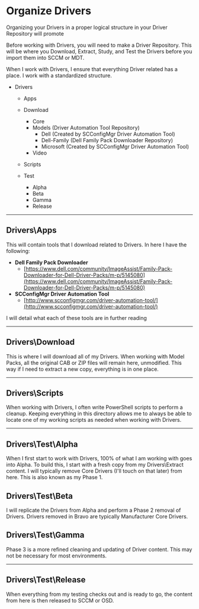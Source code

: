# Organize Drivers

Organizing your Drivers in a proper logical structure in your Driver Repository will promote 

Before working with Drivers, you will need to make a Driver Repository. This will be where you Download, Extract, Study, and Test the Drivers before you import them into SCCM or MDT.

When I work with Drivers, I ensure that everything Driver related has a place.  I work with a standardized structure.

* Drivers

  * Apps
  * Download

    * Core
    * Models \(Driver Automation Tool Repository\)
      * Dell \(Created by SCConfigMgr Driver Automation Tool\)
      * Dell-Family \(Dell Family Pack Downloader Repository\)
      * Microsoft \(Created by SCConfigMgr Driver Automation Tool\)
    * Video

  * Scripts

  * Test

    * Alpha
    * Beta
    * Gamma
    * Release

---

## Drivers\Apps

This will contain tools that I download related to Drivers.  In here I have the following:

* **Dell Family Pack Downloader**
  * [https://www.dell.com/community/ImageAssist/Family-Pack-Downloader-for-Dell-Driver-Packs/m-p/5145080](https://www.dell.com/community/ImageAssist/Family-Pack-Downloader-for-Dell-Driver-Packs/m-p/5145080)
* **SCConfigMgr Driver Automation Tool**
  * [http://www.scconfigmgr.com/driver-automation-tool/](http://www.scconfigmgr.com/driver-automation-tool/)

I will detail what each of these tools are in further reading

---

## Drivers\Download

This is where I will download all of my Drivers.  When working with Model Packs, all the original CAB or ZIP files will remain here, unmodified.  This way if I need to extract a new copy, everything is in one place.

---

## Drivers\Scripts

When working with Drivers, I often write PowerShell scripts to perform a cleanup.  Keeping everything in this directory allows me to always be able to locate one of my working scripts as needed when working with Drivers.

---

## Drivers\Test\Alpha

When I first start to work with Drivers, 100% of what I am working with goes into Alpha.  To build this, I start with a fresh copy from my Drivers\Extract content.  I will typically remove Core Drivers \(I'll touch on that later\) from here.  This is also known as my Phase 1.

## Drivers\Test\Beta

I will replicate the Drivers from Alpha and perform a Phase 2 removal of Drivers.  Drivers removed in Bravo are typically Manufacturer Core Drivers.

## Drivers\Test\Gamma

Phase 3 is a more refined cleaning and updating of Driver content.  This may not be necessary for most environments.

---

## Drivers\Test\Release

When everything from my testing checks out and is ready to go, the content from here is then released to SCCM or OSD.

